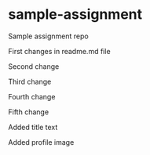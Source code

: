 # sample-assignment
Sample assignment repo

First changes in readme.md file

Second change 

Third change

Fourth change

Fifth change

Added title text

Added profile image
